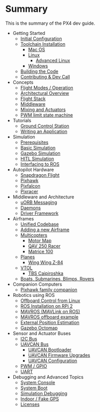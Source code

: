 # Summary

This is the summary of the PX4 dev guide.

* Getting Started
  * [Initial Configuration](starting-initial-config.md)
  * [Toolchain Installation](starting-installing.md)
    * [Mac OS](starting-installing-mac.md)
    * [Linux](starting-installing-linux.md)
      * [Advanced Linux](starting-installing-linux-boutique.md)
    * [Windows](starting-installing-windows.md)
  * [Building the Code](starting-building.md)
  * [Contributing & Dev Call](starting-contributing.md)
* Concepts
  * [Flight Modes / Operation](concept-flight-modes.md)
  * [Architectural Overview](concept-architecture.md)
  * [Flight Stack](concept-flight-stack.md)
  * [Middleware](concept-middleware.md)
  * [Mixing and Actuators](concept-mixing.md)
  * [PWM limit state machine](concept-pwm_limit.md)
* Tutorials
  * [Ground Control Station](qgroundcontrol-intro.md)
  * [Writing an Application](tutorial-hello-sky.md)
* Simulation
  * [Prerequisites](simulation-prerequisites.md)
  * [Basic Simulation](simulation-sitl.md)
  * [Gazebo Simulation](simulation-gazebo.md)
  * [HITL Simulation](simulation-hitl.md)
  * [Interfacing to ROS](simulation-ros-interface.md)
* Autopilot Hardware
  * [Snapdragon Flight](hardware-snapdragon.md)
  * [Pixhawk](hardware-pixhawk.md)
  * [Pixfalcon](hardware-pixfalcon.md)
  * [Pixracer](hardware-pixracer.md)
* Middleware and Architecture
  * [uORB Messaging](advanced-uorb.md)
  * [Daemons](architecture-daemon.md)
  * [Driver Framework](advanced-drivers.md)
* Airframes
  * [Unified Codebase](airframes-architecture.md)
  * [Adding a new Airframe](airframes-adding-a-new-frame.md)
  * [Multicopters](airframes-multicopter.md)
    * [Motor Map](airframes-motor-map.md)
    * [QAV 250 Racer](airframes-multicopter-qav250.md)
    * [Matrice 100](airframes-multicopter-matrice100.md)
  * [Planes](airframes-plane.md)
    * [Wing Wing Z-84](airframes-plane-wing-z-84.md)
  * [VTOL](airframes-vtol.md)
    * [TBS Caipiroshka](airframes-vtol-caipiroshka.md)
  * [Boats, Submarines, Blimps, Rovers](airframes-experimental.md)
* Companion Computers
  * [Pixhawk family companion](pixhawk-companion-computer.md)
* Robotics using ROS
  * [Offboard Control from Linux](offboard-control.md)
  * [ROS Installation on RPi 2](ros-raspberrypi-installation.md)
  * [MAVROS (MAVLink on ROS)](ros-mavros-installation.md)
  * [MAVROS offboard example](ros-mavros-offboard.md)
  * [External Position Estimation](external-position.md)
  * [Gazebo Octomap](simulation-gazebo-octomap.md)
* Sensor and Actuator Buses
  * [I2C Bus](i2c-intro.md)
  * [UAVCAN Bus](uavcan-intro.md)
    * [UAVCAN Bootloader](uavcan-bootloader-installation.md)
    * [UAVCAN Firmware Upgrades](uavcan-node-firmware.md)
    * [UAVCAN Configuration](uavcan-node-enumeration.md)
  * [PWM / GPIO](pwm-gpio-intro.md)
  * [UART](uart-intro.md)
* Debugging and Advanced Topics
  * [System Console](advanced-system-console.md)
  * [System Boot](advanced-system-startup.md)
  * [Simulation Debugging](simulation-debugging.md)
  * [Indoor / Fake GPS](advanced-fake-gps.md)
  * [Licenses](advanced-licenses.md)
